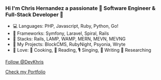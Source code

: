 ### Hi I'm Chris Hernandez a passionate :tada: Software Engineer & Full-Stack Developer :tada:

* 💻 Languages: PHP, Javascript, Ruby, Python, Go!
* 📐 Frameworks: Symfony, Laravel, Spiral, Rails
* 🧰  Stacks: Rails, LAMP, WAMP, MERN, MEVN, MEVNG
* 💎 My Projects: BlockCMS, RubyNight, Psyonia, Wryte
* 💙 Love: 🍘 Cooking, 📘 Reading, 🎙️ Singing, 📝 Writing 📜 Researching

<div>
<a class="twitter-follow-button"
  href="https://twitter.com/DevKhris"
  data-show-count="true">
  Follow @DevKhris
</a>


<a title="my website"
  href="https://devkhris.com/"
  data-show-count="true">
  Check my Portfolio
</a>

</div>
